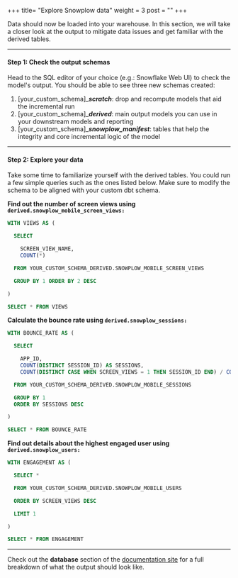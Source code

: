 +++
title= "Explore Snowplow data"
weight = 3
post = ""
+++

Data should now be loaded into your warehouse. In this section, we will take a closer look at the output to mitigate data issues and get familiar with the derived tables.

***

#### **Step 1:** Check the output schemas

Head to the SQL editor of your choice (e.g.: Snowflake Web UI) to check the model's output. You should be able to see three new schemas created:

1. [your_custom_schema]_***scratch***: drop and recompute models that aid the incremental run
2. [your_custom_schema]_***derived***: main output models you can use in your downstream models and reporting
3. [your_custom_schema]_***snowplow_manifest***: tables that help the integrity and core incremental logic of the model

***

#### **Step 2:** Explore your data

Take some time to familiarize yourself with the derived tables. You could run a few simple queries such as the ones listed below. Make sure to modify the schema to be aligned with your custom dbt schema.

**Find out the number of screen views using `derived.snowplow_mobile_screen_views:`**

```sql
WITH VIEWS AS (

  SELECT

    SCREEN_VIEW_NAME,
    COUNT(*)

  FROM YOUR_CUSTOM_SCHEMA_DERIVED.SNOWPLOW_MOBILE_SCREEN_VIEWS

  GROUP BY 1 ORDER BY 2 DESC

)

SELECT * FROM VIEWS
```

**Calculate the bounce rate using `derived.snowplow_sessions:`**

```sql
WITH BOUNCE_RATE AS (

  SELECT

    APP_ID,
    COUNT(DISTINCT SESSION_ID) AS SESSIONS,
    COUNT(DISTINCT CASE WHEN SCREEN_VIEWS = 1 THEN SESSION_ID END) / COUNT(DISTINCT SESSION_ID) AS BOUNCE_RATE

  FROM YOUR_CUSTOM_SCHEMA_DERIVED.SNOWPLOW_MOBILE_SESSIONS

  GROUP BY 1
  ORDER BY SESSIONS DESC

)

SELECT * FROM BOUNCE_RATE
```

**Find out details about the highest engaged user using `derived.snowplow_users:`**

```sql
WITH ENGAGEMENT AS (

  SELECT *

  FROM YOUR_CUSTOM_SCHEMA_DERIVED.SNOWPLOW_MOBILE_USERS

  ORDER BY SCREEN_VIEWS DESC

  LIMIT 1

)

SELECT * FROM ENGAGEMENT
```

***

Check out the **database** section of the [documentation site](https://snowplow.github.io/dbt-snowplow-mobile/#!/overview/snowplow_mobile) for a full breakdown of what the output should look like.
